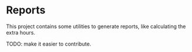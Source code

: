 # Reports

This project contains some utilities to generate reports, like calculating the extra hours.

TODO: make it easier to contribute.
